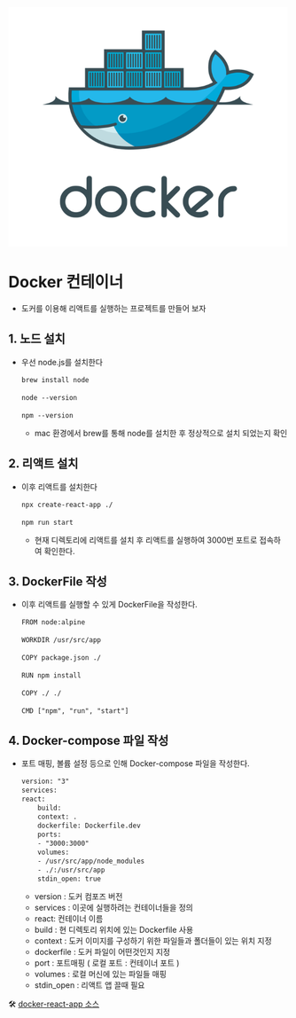 ![alt text](<img/도커 기본이미지.png>)

# Docker 컨테이너
- 도커를 이용해 리액트를 실행하는 프로젝트를 만들어 보자

## 1. 노드 설치
- 우선 node.js를 설치한다 
    ```
    brew install node

    node --version

    npm --version
    ```
    - mac 환경에서 brew를 통해 node를 설치한 후 정상적으로 설치 되었는지 확인

## 2. 리액트 설치
- 이후 리액트를 설치한다
    ```
    npx create-react-app ./

    npm run start
    ```
    - 현재 디렉토리에 리액트를 설치 후 리액트를 실행하여 3000번 포트로 접속하여 확인한다.

## 3. DockerFile 작성
- 이후 리액트를 실행할 수 있게 DockerFile을 작성한다.
    ```
    FROM node:alpine

    WORKDIR /usr/src/app

    COPY package.json ./

    RUN npm install

    COPY ./ ./

    CMD ["npm", "run", "start"]
    ```

## 4. Docker-compose 파일 작성
- 포트 매핑, 볼륨 설정 등으로 인해 Docker-compose 파일을 작성한다.
    ```
    version: "3"
    services:
    react:
        build:
        context: .
        dockerfile: Dockerfile.dev
        ports:
        - "3000:3000"
        volumes:
        - /usr/src/app/node_modules
        - ./:/usr/src/app
        stdin_open: true
    ```
    - version : 도커 컴포즈 버전
    - services : 이곳에 실행하려는 컨테이너들을 정의
    - react: 컨테이너 이름
    - build : 현 디렉토리 위치에 있는 Dockerfile 사용
    - context : 도커 이미지를 구성하기 위한 파일들과 폴더들이 있는 위치 지정
    - dockerfile : 도커 파일이 어떤것인지 지정
    - port : 포트매핑 ( 로컬 포트 : 컨테이너 포트 )
    - volumes : 로컬 머신에 있는 파일들 매핑
    - stdin_open : 리액트 앱 끌때 필요


🛠 [docker-react-app 소스](https://github.com/DuHyeon2/TIL/tree/main/Docker/docker-react-app)
